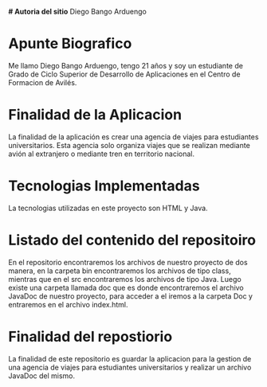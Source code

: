 **# Autoria del sitio**
Diego Bango Arduengo
# Apunte Biografico
Me llamo Diego Bango Arduengo, tengo 21 años y soy un estudiante de Grado de Ciclo Superior de Desarrollo de Aplicaciones en el Centro de Formacion de Avilés.
# Finalidad de la Aplicacion
La finalidad de la aplicación es crear una agencia de viajes para estudiantes universitarios. 
Esta agencia solo organiza viajes que se realizan mediante avión al extranjero o mediante tren en territorio nacional.
# Tecnologias Implementadas
La tecnologias utilizadas en este proyecto son HTML y Java.
# Listado del contenido del repositoiro
En el repositorio encontraremos los archivos de nuestro proyecto de dos manera, en la carpeta bin encontraremos los archivos de tipo class, mientras que en el src encontraremos los archivos de tipo Java. Luego existe una carpeta llamada doc que es donde encontraremos el archivo JavaDoc de nuestro proyecto, para acceder a el iremos a la carpeta Doc y entraremos en el archivo index.html.
# Finalidad del repostiorio
La finalidad de este repositorio es guardar la aplicacion para la gestion de una agencia de viajes para estudiantes universitarios y realizar un archivo JavaDoc del mismo.

 
